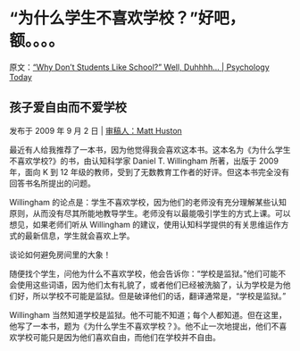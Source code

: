 # “为什么学生不喜欢学校？”好吧，额。。。。

原文：[“Why Don’t Students Like School?” Well, Duhhhh… | Psychology Today](https://www.psychologytoday.com/us/blog/freedom-learn/200909/why-don-t-students-school-well-duhhhh)

## 孩子爱自由而不爱学校

发布于 2009 年 9 月 2 日 | [ 审稿人：Matt Huston](https://www.psychologytoday.com/us/docs/editorial-process)

最近有人给我推荐了一本书，因为他觉得我会喜欢这本书。这本名为《为什么学生不喜欢学校?》的书，由认知科学家 Daniel T. Willingham 所著，出版于 2009 年，面向 K 到 12 年级的教师，受到了无数教育工作者的好评。但这本书完全没有回答书名所提出的问题。

Willingham 的论点是：学生不喜欢学校，因为他们的老师没有充分理解某些认知原则，从而没有尽其所能地教导学生。老师没有以最能吸引学生的方式上课。可以想见，如果老师们听从 Willingham 的建议，使用认知科学提供的有关思维运作方式的最新信息，学生就会喜欢上学。

谈论如何避免房间里的大象！

随便找个学生，问他为什么不喜欢学校，他会告诉你：“学校是监狱。”他们可能不会使用这些词语，因为他们太有礼貌了，或者他们已经被洗脑了，认为学校是为他们好，所以学校不可能是监狱。但是破译他们的话，翻译通常是，“学校是监狱。”

Willingham 当然知道学校是监狱。他不可能不知道；每个人都知道。但在这里，他写了一本书，题为《为什么学生不喜欢学校？》。他不止一次地提出，他们不喜欢学校可能只是因为他们喜欢自由，而他们在学校并不自由。